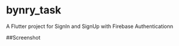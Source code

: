 # bynry_task

A Flutter project for SignIn and SignUp with Firebase Authenticationn

##Screenshot


